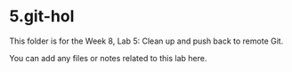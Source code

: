 # 5.git-hol

This folder is for the Week 8, Lab 5: Clean up and push back to remote Git.

You can add any files or notes related to this lab here.

